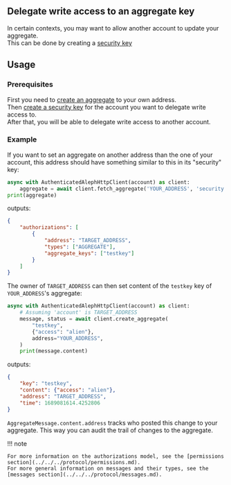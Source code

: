 ## Delegate write access to an aggregate key

In certain contexts, you may want to allow another account to update your aggregate. </br>
This can be done by creating a [security key](./security_key.md)

## Usage

### Prerequisites

First you need to [create an aggregate](./create_aggregate.md) to your own address. </br>
Then [create a security key](./security_key.md) for the account you want to delegate write access to. </br>
After that, you will be able to delegate write access to another account.

### Example

If you want to set an aggregate on another address than the one of your
account, this address should have something similar to this in its
"security" key:

```python
async with AuthenticatedAlephHttpClient(account) as client:
    aggregate = await client.fetch_aggregate('YOUR_ADDRESS', 'security')
print(aggregate)
```
outputs:
```json
{
    "authorizations": [
        {
            "address": "TARGET_ADDRESS",
            "types": ["AGGREGATE"],
            "aggregate_keys": ["testkey"]
        }
    ]
}
```
The owner of `TARGET_ADDRESS` can then set content of the `testkey` key of
`YOUR_ADDRESS`'s aggregate:

```python
async with AuthenticatedAlephHttpClient(account) as client:
    # Assuming 'account' is TARGET_ADDRESS
    message, status = await client.create_aggregate(
        "testkey",
        {"access": "alien"},
        address="YOUR_ADDRESS",
    )
    print(message.content)
```
outputs:
```json
{
    "key": "testkey",
    "content": {"access": "alien"},
    "address": "TARGET_ADDRESS",
    "time": 1689081614.4252806
}
```
`AggregateMessage.content.address` tracks who posted this change to your aggregate.
This way you can audit the trail of changes to the aggregate.

!!! note

    For more information on the authorizations model, see the [permissions section](../../../protocol/permissions.md).
    For more general information on messages and their types, see the [messages section](../../../protocol/messages.md).
